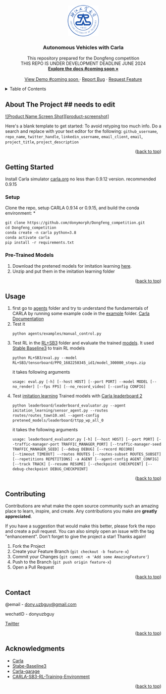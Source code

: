 <!-- Improved compatibility of back to top link: See: https://github.com/othneildrew/Best-README-Template/pull/73 -->
<a name="readme-top"></a>
<!--
*** Thanks for checking out the Best-README-Template. If you have a suggestion
*** that would make this better, please fork the repo and create a pull request
*** or simply open an issue with the tag "enhancement".
*** Don't forget to give the project a star!
*** Thanks again! Now go create something AMAZING! :D
-->



<!-- PROJECT SHIELDS -->
<!--
*** I'm using markdown "reference style" links for readability.
*** Reference links are enclosed in brackets [ ] instead of parentheses ( ).
*** See the bottom of this document for the declaration of the reference variables
*** for contributors-url, forks-url, etc. This is an optional, concise syntax you may use.
*** https://www.markdownguide.org/basic-syntax/#reference-style-links
-->




<!-- PROJECT LOGO -->
<br />
<div align="center">
  <a href="https://github.com/github_username/repo_name">
    <img src="assets/logo.png" alt="Logo" width="100" height="100">
  </a>

<h3 align="center">Autonomous Vehicles with Carla</h3>

  <p align="center">
    This repository prepared for the Dongfeng competition
    <br />
    THIS REPO  IS UNDER DEVELOPMENT DEADLINE  JUNE 2024
    <br />
    <a href="https://github.com/donymorph/Dongfeng_competition"><strong>Explore the docs #coming soon »</strong></a>
    <br />
    <br />
    <a href="https://github.com/github_username/repo_name">View Demo #coming soon </a>
    ·
    <a href="https://github.com/donymorph/Dongfeng_competition/issues">Report Bug</a>
    ·
    <a href="https://github.com/donymorph/Dongfeng_competition/issues">Request Feature</a>
  </p>
</div>



<!-- TABLE OF CONTENTS -->
<details>
  <summary>Table of Contents</summary>
  <ol>
    <li>
      <a href="#about-the-project">About The Project</a>
    <li>
      <a href="#getting-started">Getting Started</a>
      <ul>
        <li><a href="#Setup">Setup</a></li>
        <li><a href="#Pre-Trained Models">Pre-Trained Models</a></li>
      </ul>
    </li>
    <li><a href="#usage">Usage</a></li>
    <li><a href="#contributing">Contributing</a></li>
    <li><a href="#contact">Contact</a></li>
    <li><a href="#acknowledgments">Acknowledgments</a></li>
  </ol>
</details>



<!-- ABOUT THE PROJECT -->
## About The Project  ## needs to edit

[![Product Name Screen Shot][product-screenshot]](https://example.com)

Here's a blank template to get started: To avoid retyping too much info. Do a search and replace with your text editor for the following: `github_username`, `repo_name`, `twitter_handle`, `linkedin_username`, `email_client`, `email`, `project_title`, `project_description`

<p align="right">(<a href="#readme-top">back to top</a>)</p>


<!-- GETTING STARTED -->
## Getting Started

Install Carla simulator [carla.org](https://github.com/carla-simulator/carla)  no less than 0.9.12 version. recommended 0.9.15 

### Setup

Clone the repo, setup CARLA 0.9.14 or 0.9.15, and build the conda environment:
* 
  ```
  git clone https://github.com/donymorph/Dongfeng_competition.git
  cd Dongfeng_competition
  conda create -n carla python=3.8
  conda activate carla
  pip install -r requirements.txt
  ```

### Pre-Trained Models

1. Download the pretened models for imitation learning [here](https://s3.eu-central-1.amazonaws.com/avg-projects-2/jaeger2023arxiv/models/pretrained_models.zip).
2. Unzip and put them in the imitation learning folder

<p align="right">(<a href="#readme-top">back to top</a>)</p>



<!-- USAGE EXAMPLES -->
## Usage
1. first go to [agents](https://github.com/donymorph/Dongfeng_competition/tree/main/agents) folder and try to understand the fundamentals of CARLA by running some example code in the [example](https://github.com/donymorph/Dongfeng_competition/tree/main/agents/examples) folder. [Carla Documentation](https://carla.readthedocs.io/)
2. Test it 
    ```
    python agents/examples/manual_control.py
    ```
3. Test RL in the [RL+SB3](https://github.com/donymorph/Dongfeng_competition/tree/main/RL%2BSB3) folder and evaluate the trained [models](https://github.com/donymorph/Dongfeng_competition/tree/main/RL%2BSB3/tensorboard). It used [Stable Baseline3](https://stable-baselines3.readthedocs.io/en/master/) to train RL models
    ```
    python RL+SB3/eval.py --model RL+SB3/tensorboard/PPO_1682250345_id1/model_300000_steps.zip 
    ```
    it takes following arguments 
    ```
    usage: eval.py [-h] [--host HOST] [--port PORT] --model MODEL [--no_render] [--fps FPS] [--no_record_video] [--config CONFIG]
    ```
4. Test [imitation learning](https://github.com/donymorph/Dongfeng_competition/tree/main/imitation_learning) Trained models with [Carla leaderboard 2](https://leaderboard.carla.org/get_started/) 
    ```
    python leaderboard/leaderboard_evaluator.py --agent imitation_learning/sensor_agent.py --routes routes/routes_town10.xml --agent-config pretened_models/leaderboard/ttpp_wp_all_0
    ```
    it takes the following arguments 
    ```
    usage: leaderboard_evaluator.py [-h] [--host HOST] [--port PORT] [--traffic-manager-port TRAFFIC_MANAGER_PORT] [--traffic-manager-seed TRAFFIC_MANAGER_SEED] [--debug DEBUG] [--record RECORD]
    [--timeout TIMEOUT] --routes ROUTES [--routes-subset ROUTES_SUBSET] [--repetitions REPETITIONS] -a AGENT [--agent-config AGENT_CONFIG] [--track TRACK] [--resume RESUME] [--checkpoint CHECKPOINT] [--debug-checkpoint DEBUG_CHECKPOINT]
    ```

<p align="right">(<a href="#readme-top">back to top</a>)</p>


<!-- CONTRIBUTING -->
## Contributing

Contributions are what make the open source community such an amazing place to learn, inspire, and create. Any contributions you make are **greatly appreciated**.

If you have a suggestion that would make this better, please fork the repo and create a pull request. You can also simply open an issue with the tag "enhancement".
Don't forget to give the project a star! Thanks again!

1. Fork the Project
2. Create your Feature Branch (`git checkout -b feature-x`)
3. Commit your Changes (`git commit -m 'Add some AmazingFeature'`)
4. Push to the Branch (`git push origin feature-x`)
5. Open a Pull Request

<p align="right">(<a href="#readme-top">back to top</a>)</p>



<!-- CONTACT -->
## Contact
@email - dony.uzbguy@gmail.com

wechatID - donyuzbguy

[Twitter](https://twitter.com/dony_morph)


<p align="right">(<a href="#readme-top">back to top</a>)</p>



<!-- ACKNOWLEDGMENTS -->
## Acknowledgments

* [Carla](https://github.com/carla-simulator/carla)
* [Stabe-Baseline3](https://stable-baselines3.readthedocs.io/en/master/)
* [Carla-garage](https://github.com/autonomousvision/carla_garage/tree/main)
* [CARLA-SB3-RL-Training-Environment](https://github.com/alberto-mate/CARLA-SB3-RL-Training-Environment)

<p align="right">(<a href="#readme-top">back to top</a>)</p>
